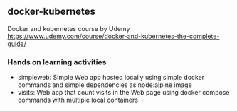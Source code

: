 ## docker-kubernetes

Docker and kubernetes course by Udemy https://www.udemy.com/course/docker-and-kubernetes-the-complete-guide/

### Hands on learning activities
* simpleweb: Simple Web app hosted locally using simple docker commands and simple dependencies as node:alpine image
* visits: Web app that count visits in the Web page using docker compose commands with multiple local containers 
